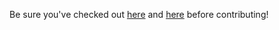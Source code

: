 ​Be sure you've checked out [here](https://github.com/RepeatGitHub/Tools-Altered-for-Combatibility/wiki/Tutorial-Part-1) and [here](https://github.com/RepeatGitHub/Tools-Altered-for-Combatibility/wiki/Planned-Additions-and-Banned-Additions) before contributing!
